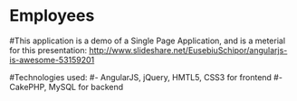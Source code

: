 # Employees

#This application is a demo of a Single Page Application, and is a meterial for this presentation: http://www.slideshare.net/EusebiuSchipor/angularjs-is-awesome-53159201 

#Technologies used:
#- AngularJS, jQuery, HMTL5, CSS3 for frontend
#- CakePHP, MySQL for backend
